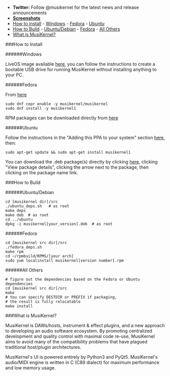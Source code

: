 - **Twitter:** Follow @musikernel for the latest news and release announcements
- [**Screenshots**](http://www.kvraudio.com/product/musikernel-by-musikernel)
- [How to install](#)
			- [Windows](#)
			- [Fedora](#)
			- [Ubuntu](#)
- [How to Build](#)
			- [Ubuntu/Debian](#)
			- [Fedora](#)
			- [All Others](#)
- [What is MusiKernel?](#)

###How to Install

######Windows

LiveOS image available [here](https://drive.google.com/folderview?id=0BycGQs-5oRdffkthTmo2Q0lQLWNCblFkZkhodTJ0VlJlaXRMMzl4SXJ5ajI4YUR2WTFReUE&usp=sharing), you can follow the instructions to create a bootable USB drive for running MusiKernel without installing anything to your PC.

######Fedora

From [here](https://copr.fedoraproject.org/coprs/musikernel/musikernel/)

```
sudo dnf copr enable -y musikernel/musikernel
sudo dnf install -y musikernel1
```

RPM packages can be downloaded directly from [here](https://copr-be.cloud.fedoraproject.org/results/musikernel/musikernel/)

######Ubuntu

Follow the instructions in the "Adding this PPA to your system" section [here](https://launchpad.net/~musikernel/+archive/ubuntu/musikernel1), then:

`sudo apt-get update && sudo apt-get install musikernel1`

You can download the .deb package(s) directly by clicking [here](https://launchpad.net/~musikernel/+archive/ubuntu/musikernel1/+packages), clicking "View package details", clicking the arrow next to the package, then clicking on the package name link.

###How to Build

######Ubuntu/Debian

```
cd [musikernel dir]/src 
./ubuntu_deps.sh   # as root
make deps
make deb  # as root
cd ../ubuntu
dpkg -i musikernel[your_version].deb  # as root
```

######Fedora

```
cd [musikernel src dir]/src
./fedora_deps.sh
make rpm
cd ~/rpmbuild/RPMS/[your arch]
sudo yum localinstall musikernel[version number].rpm
```

######All Others

```
# figure out the dependencies based on the Fedora or Ubuntu dependencies
cd [musikernel src dir]/src
make
# You can specify DESTDIR or PREFIX if packaging,
# the result is fully relocatable
make install
```

###What is MusiKernel?

MusiKernel is DAWs/hosts, instrument & effect plugins, and a new approach to developing an audio software ecosystem.  By promoting centralized development and quality control with maximal code re-use, MusiKernel aims to avoid many of the compatibility problems that have plagued traditional host/plugin architectures.

MusiKernel's UI is powered entirely by Python3 and PyQt5.  MusiKernel's audio/MIDI engine is written in C (C89 dialect) for maximum performance and low memory usage.

